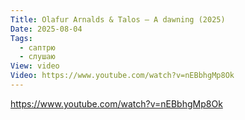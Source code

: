 ```yaml
---
Title: Olafur Arnalds & Talos — A dawning (2025)
Date: 2025-08-04
Tags:
  - саптрю
  - слушаю
View: video
Video: https://www.youtube.com/watch?v=nEBbhgMp8Ok
---
```


https://www.youtube.com/watch?v=nEBbhgMp8Ok
